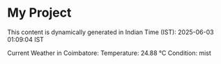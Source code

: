 # My Project

This content is dynamically generated in Indian Time (IST): 2025-06-03 01:09:04 IST


Current Weather in Coimbatore:
Temperature: 24.88 °C
Condition: mist

